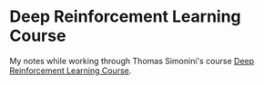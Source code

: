 # Deep Reinforcement Learning Course

My notes while working through Thomas Simonini's course
[Deep Reinforcement Learning Course](https://simoninithomas.github.io/Deep_reinforcement_learning_Course/).
